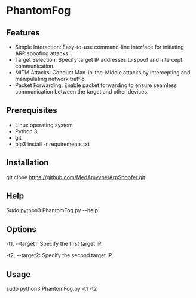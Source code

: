 # PhantomFog

## Features
- Simple Interaction: Easy-to-use command-line interface for initiating ARP spoofing attacks.
- Target Selection: Specify target IP addresses to spoof and intercept communication.
- MITM Attacks: Conduct Man-in-the-Middle attacks by intercepting and manipulating network traffic.
- Packet Forwarding: Enable packet forwarding to ensure seamless communication between the target and other devices.

## Prerequisites

- Linux operating system
- Python 3
- git
- pip3 install -r requirements.txt

## Installation

git clone https://github.com/MedAmyyne/ArpSpoofer.git

## Help

Sudo python3 PhantomFog.py --help

## Options

-t1, --target1: Specify the first target IP.

-t2, --target2: Specify the second target IP.

## Usage

sudo python3 PhantomFog.py -t1 <first target> -t2 <second target>





